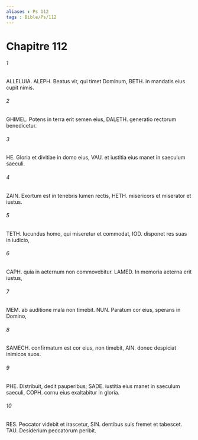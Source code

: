 ```yaml
---
aliases : Ps 112
tags : Bible/Ps/112
---
```


# Chapitre 112

###### 1
ALLELUIA. ALEPH. Beatus vir, qui timet Dominum, BETH. in mandatis eius cupit nimis.
###### 2
GHIMEL. Potens in terra erit semen eius, DALETH. generatio rectorum benedicetur.
###### 3
HE. Gloria et divitiae in domo eius, VAU. et iustitia eius manet in saeculum saeculi.
###### 4
ZAIN. Exortum est in tenebris lumen rectis, HETH. misericors et miserator et iustus.
###### 5
TETH. Iucundus homo, qui miseretur et commodat, IOD. disponet res suas in iudicio,
###### 6
CAPH. quia in aeternum non commovebitur. LAMED. In memoria aeterna erit iustus,
###### 7
MEM. ab auditione mala non timebit. NUN. Paratum cor eius, sperans in Domino,
###### 8
SAMECH. confirmatum est cor eius, non timebit, AIN. donec despiciat inimicos suos.
###### 9
PHE. Distribuit, dedit pauperibus; SADE. iustitia eius manet in saeculum saeculi, COPH. cornu eius exaltabitur in gloria.
###### 10
RES. Peccator videbit et irascetur, SIN. dentibus suis fremet et tabescet. TAU. Desiderium peccatorum peribit.
